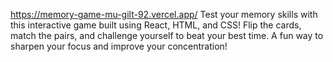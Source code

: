 https://memory-game-mu-gilt-92.vercel.app/
Test your memory skills with this interactive game built using 
React, HTML, and CSS!
Flip the cards, match the pairs, and challenge yourself to beat your best time. 
A fun way to sharpen your focus and improve your concentration!
